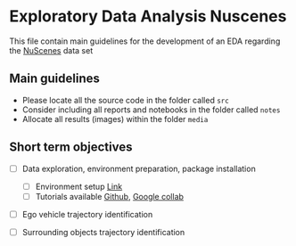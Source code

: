 # Exploratory Data Analysis Nuscenes

This file contain main guidelines for the development of an EDA regarding the [NuScenes](https://www.nuscenes.org) data set 

## Main guidelines 

- Please locate all the source code in the folder called `src`
- Consider including all reports and notebooks in the folder called `notes`
- Allocate all results (images) within the folder `media`

## Short term objectives 

- [ ] Data exploration, environment preparation, package installation
  - [ ] Environment setup [Link](https://github.com/nutonomy/nuscenes-devkit/blob/master/docs/installation.md#setup-a-conda-environment) 
  - [ ] Tutorials available [Github](https://github.com/nutonomy/nuscenes-devkit/tree/master/python-sdk/tutorials), [Google collab](https://colab.research.google.com/github/nutonomy/nuscenes-devkit/)
  
- [ ] Ego vehicle trajectory identification
- [ ] Surrounding objects trajectory identification

